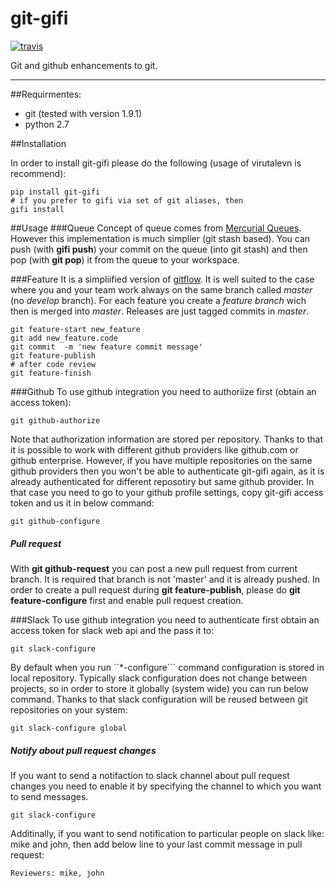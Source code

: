 # git-gifi

[![travis](https://api.travis-ci.org/kokosing/git-gifi.svg)](https://travis-ci.org/kokosing/git-gifi/)

Git and github enhancements to git.

***
##Requirmentes:

-  git (tested with version 1.9.1)
-  python 2.7

##Installation

In order to install git-gifi please do the following (usage of virutalevn is recommend):

	pip install git-gifi
	# if you prefer to gifi via set of git aliases, then
	gifi install

##Usage
###Queue
Concept of queue comes from [Mercurial Queues](http://hgbook.red-bean.com/read/managing-change-with-mercurial-queues.html). However this implementation is much simplier (git stash based). You can push (with **gifi push**) your commit on the queue (into git stash) and then pop (with **git pop**) it from the queue to your workspace.

###Feature
It is a simpliified version of [gitflow](https://www.atlassian.com/git/tutorials/comparing-workflows/gitflow-workflow). It is well suited to the case where you and your team work always on the same branch called *master* (no *develop* branch). For each feature you create a *feature branch* wich then is merged into *master*. Releases are just tagged commits in *master*.

	git feature-start new_feature
	git add new_feature.code
	git commit  -m 'new feature commit message'
	git feature-publish
	# after code review
	git feature-finish

###Github
To use github integration you need to authoriize first (obtain an access token):

	git github-authorize
	
Note that authorization information are stored per repository. Thanks to that it is possible to work with different github providers like github.com or github enterprise. However, if you have multiple repositories on the same github providers then you won't be able to authenticate git-gifi again, as it is already authenticated for different reposotiry but same github provider. In that case you need to go to your github profile settings, copy git-gifi access token and us it in below command:

	git github-configure
	
##### Pull request
With **git github-request** you can post a new pull request from current branch. It is required that branch is not 'master' and it is already pushed.
In order to create a pull request during **git feature-publish**, please do **git feature-configure** first and enable pull request creation.

###Slack
To use github integration you need to authenticate first obtain an access token for slack web api and the pass it to:

	git slack-configure

By default when you run ``*-configure``` command configuration is stored in local repository. Typically slack configuration does not change between projects, so in order to store it globally (system wide) you can run below command. Thanks to that slack configuration will be reused between git repositories on your system:

	git slack-configure global
	
	
##### Notify about pull request changes
If you want to send a notifaction to slack channel about pull request changes you need to enable it by specifying the channel to which you want to send messages.

	git slack-configure
	
Additinally, if you want to send notification to particular people on slack like: mike and john, then add below line to your last commit message in pull request:

	Reviewers: mike, john


